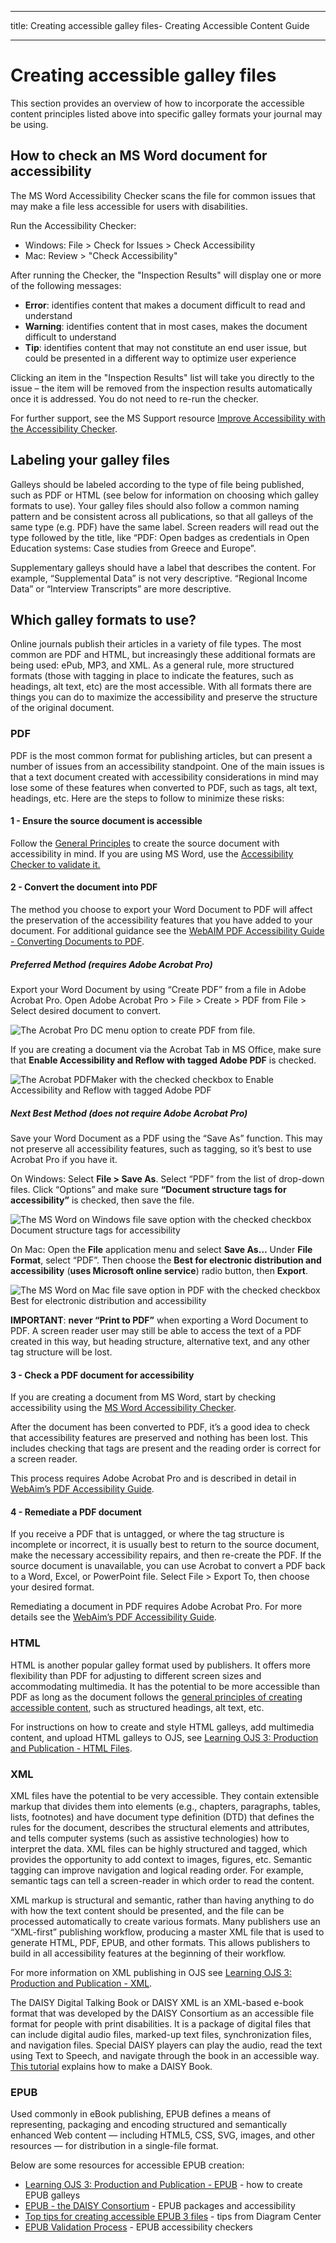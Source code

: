 - - -
title: Creating accessible galley files- Creating Accessible Content Guide
- - -

# Creating accessible galley files

This section provides an overview of how to incorporate the accessible content principles listed above into specific galley formats your journal may be using.

## How to check an MS Word document for accessibility

The MS Word Accessibility Checker scans the file for common issues that may make a file less accessible for users with disabilities.

Run the Accessibility Checker:

- Windows: File > Check for Issues > Check Accessibility
- Mac: Review > "Check Accessibility"

After running the Checker, the "Inspection Results" will display one or more of the following messages:

- **Error**: identifies content that makes a document difficult to read and understand
- **Warning**: identifies content that in most cases, makes the document difficult to understand
- **Tip**: identifies content that may not constitute an end user issue, but could be presented in a different way to optimize user experience

Clicking an item in the "Inspection Results" list will take you directly to the issue – the item will be removed from the inspection results automatically once it is addressed. You do not need to re-run the checker.

For further support, see the MS Support resource [Improve Accessibility with the Accessibility Checker](https://support.office.com/en-us/article/improve-accessibility-with-the-accessibility-checker-a16f6de0-2f39-4a2b-8bd8-5ad801426c7f#PickTab=Windows).

## Labeling your galley files

Galleys should be labeled according to the type of file being published, such as PDF or HTML (see below for information on choosing which galley formats to use). Your galley files should also follow a common naming pattern and be consistent across all publications, so that all galleys of the same type (e.g. PDF) have the same label. Screen readers will read out the type followed by the title, like “PDF: Open badges as credentials in Open Education systems: Case studies from Greece and Europe”.

Supplementary galleys should have a label that describes the content. For example, “Supplemental Data” is not very descriptive. “Regional Income Data” or “Interview Transcripts” are more descriptive.

## Which galley formats to use?

Online journals publish their articles in a variety of file types. The most common are PDF and HTML, but increasingly these additional formats are being used: ePub, MP3, and XML. As a general rule, more structured formats (those with tagging in place to indicate the features, such as headings, alt text, etc) are the most accessible. With all formats there are things you can do to maximize the accessibility and preserve the structure of the original document.

### PDF

PDF is the most common format for publishing articles, but can present a number of issues from an accessibility standpoint. One of the main issues is that a text document created with accessibility considerations in mind may lose some of these features when converted to PDF, such as tags, alt text, headings, etc. Here are the steps to follow to minimize these risks:

#### 1 - Ensure the source document is accessible

Follow the [General Principles](./principles.md) to create the source document with accessibility in mind. If you are using MS Word, use the [Accessibility Checker to validate it.](#how-to-check-an-ms-word-document-for-accessibility)

#### 2 - Convert the document into PDF

The method you choose to export your Word Document to PDF will affect the preservation of the accessibility features that you have added to your document. For additional guidance see the [WebAIM PDF Accessibility Guide - Converting Documents to PDF](https://webaim.org/techniques/acrobat/converting).

##### Preferred Method (requires Adobe Acrobat Pro)

Export your Word Document by using “Create PDF” from a file in Adobe Acrobat Pro. Open Adobe Acrobat Pro > File > Create > PDF from File > Select desired document to convert.

![The Acrobat Pro DC menu option to create PDF from file.](./assets/9_a11y-guide-create-pdf-pro1.png)

If you are creating a document via the Acrobat Tab in MS Office, make sure that **Enable Accessibility and Reflow with tagged Adobe PDF** is checked.

![The Acrobat PDFMaker with the checked checkbox to Enable Accessibility and Reflow with tagged Adobe PDF](./assets/10_a11y-guide-create-pdf-pro2.png)

##### Next Best Method (does not require Adobe Acrobat Pro)

Save your Word Document as a PDF using the “Save As” function. This may not preserve all accessibility features, such as tagging, so it’s best to use Acrobat Pro if you have it.

On Windows: Select **File > Save As**. Select “PDF” from the list of drop-down files. Click “Options” and make sure **“Document structure tags for accessibility”** is checked, then save the file.

![The MS Word on Windows file save option with the checked checkbox Document structure tags for accessibility](./assets/11_a11y-guide-saveas-pdf1.png)

On Mac: Open the **File** application menu and select **Save As…** Under **File Format**, select “PDF”. Then choose the **Best for electronic distribution and accessibility** (**uses Microsoft online service**) radio button, then **Export**.

![The MS Word on Mac file save option in PDF with the checked checkbox Best for electronic distribution and accessibility](./assets/12_a11y-guide-saveas-pdf2.png)

**IMPORTANT**: **never “Print to PDF”** when exporting a Word Document to PDF. A screen reader user may still be able to access the text of a PDF created in this way, but heading structure, alternative text, and any other tag structure will be lost.

#### 3 - Check a PDF document for accessibility

If you are creating a document from MS Word, start by checking accessibility using the [MS Word Accessibility Checker](./galleys.md#how-to-check-an-ms-word-document-for-accessibility).

After the document has been converted to PDF, it’s a good idea to check that accessibility features are preserved and nothing has been lost. This includes checking that tags are present and the reading order is correct for a screen reader.

This process requires Adobe Acrobat Pro and is described in detail in [WebAim’s PDF Accessibility Guide](https://webaim.org/techniques/acrobat/acrobat).

#### 4 - Remediate a PDF document

If you receive a PDF that is untagged, or where the tag structure is incomplete or incorrect, it is usually best to return to the source document, make the necessary accessibility repairs, and then re-create the PDF. If the source document is unavailable, you can use Acrobat to convert a PDF back to a Word, Excel, or PowerPoint file. Select File > Export To, then choose your desired format.

Remediating a document in PDF requires Adobe Acrobat Pro. For more details see the [WebAim’s PDF Accessibility Guide](https://webaim.org/techniques/acrobat/acrobat).

### HTML

HTML is another popular galley format used by publishers. It offers more flexibility than PDF for adjusting to different screen sizes and accommodating multimedia. It has the potential to be more accessible than PDF as long as the document follows the [general principles of creating accessible content](./principles.md#headings-structure), such as structured headings, alt text, etc.

For instructions on how to create and style HTML galleys, add multimedia content, and upload HTML galleys to OJS, see [Learning OJS 3: Production and Publication - HTML Files](/learning-ojs/en/production-publication#html-files).

### XML

XML files have the potential to be very accessible. They contain extensible markup that divides them into elements (e.g., chapters, paragraphs, tables, lists, footnotes) and have document type definition (DTD) that defines the rules for the document, describes the structural elements and attributes, and tells computer systems (such as assistive technologies) how to interpret the data. XML files can be highly structured and tagged, which provides the opportunity to add context to images, figures, etc. Semantic tagging can improve navigation and logical reading order. For example, semantic tags can tell a screen-reader in which order to read the content.

XML markup is structural and semantic, rather than having anything to do with how the text content should be presented, and the file can be processed automatically to create various formats. Many publishers use an “XML-first” publishing workflow, producing a master XML file that is used to generate HTML, PDF, EPUB, and other formats. This allows publishers to build in all accessibility features at the beginning of their workflow.

For more information on XML publishing in OJS see [Learning OJS 3: Production and Publication - XML](/learning-ojs/en/production-publication#xml-files).

The DAISY Digital Talking Book or DAISY XML is an XML-based e-book format that was developed by the DAISY Consortium as an accessible file format for people with print disabilities. It is a package of digital files that can include digital audio files, marked-up text files, synchronization files, and navigation files. Special DAISY players can play the audio, read the text using Text to Speech, and navigate through the book in an accessible way. [This tutorial](https://cynthiang.ca/2015/08/18/accessible-format-production-part-6-daisy-book/) explains how to make a DAISY Book.

### EPUB

Used commonly in eBook publishing, EPUB defines a means of representing, packaging and encoding structured and semantically enhanced Web content — including HTML5, CSS, SVG, images, and other resources — for distribution in a single-file format.

Below are some resources for accessible EPUB creation:

- [Learning OJS 3: Production and Publication - EPUB](/learning-ojs/en/production-publication#epub-files) - how to create EPUB galleys
- [EPUB - the DAISY Consortium](https://daisy.org/activities/standards/epub/) - EPUB packages and accessibility
- [Top tips for creating accessible EPUB 3 files](http://diagramcenter.org/54-9-tips-for-creating-accessible-epub-3-files.html) - tips from Diagram Center
- [EPUB Validation Process](https://kb.daisy.org/publishing/docs/epub/validation/overview.html) - EPUB accessibility checkers
